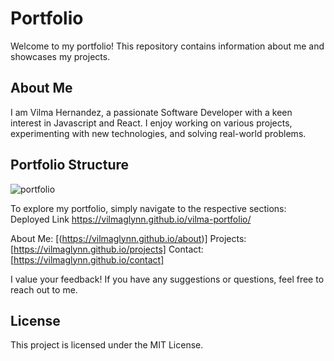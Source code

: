 # Portfolio

Welcome to my portfolio! This repository contains information about me and showcases my projects.

## About Me

I am Vilma Hernandez, a passionate Software Developer with a keen interest in Javascript and React. I enjoy working on various projects, experimenting with new technologies, and solving real-world problems.

## Portfolio Structure

![portfolio](./assests/screenshot.png)

To explore my portfolio, simply navigate to the respective sections:
Deployed Link https://vilmaglynn.github.io/vilma-portfolio/

About Me: [(https://vilmaglynn.github.io/about)]
Projects: [https://vilmaglynn.github.io/projects]
Contact: [https://vilmaglynn.github.io/contact]

I value your feedback! If you have any suggestions or questions, feel free to reach out to me.

## License

This project is licensed under the MIT License.

